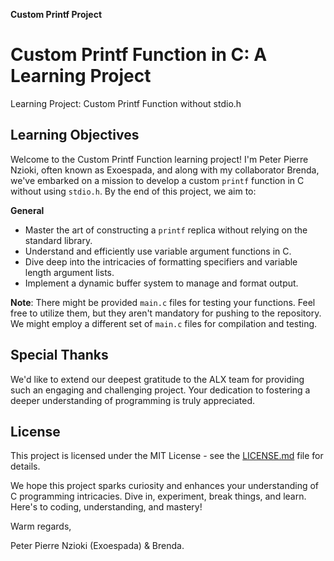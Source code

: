 
**Custom Printf Project**

# Custom Printf Function in C: A Learning Project
Learning Project: Custom Printf Function without stdio.h

## Learning Objectives
Welcome to the Custom Printf Function learning project! I'm Peter Pierre Nzioki, often known as Exoespada, and along with my collaborator Brenda, we've embarked on a mission to develop a custom `printf` function in C without using `stdio.h`. By the end of this project, we aim to:

**General**
- Master the art of constructing a `printf` replica without relying on the standard library.
- Understand and efficiently use variable argument functions in C.
- Dive deep into the intricacies of formatting specifiers and variable length argument lists.
- Implement a dynamic buffer system to manage and format output.

**Note**: 
There might be provided `main.c` files for testing your functions. Feel free to utilize them, but they aren't mandatory for pushing to the repository. We might employ a different set of `main.c` files for compilation and testing.

## Special Thanks
We'd like to extend our deepest gratitude to the ALX team for providing such an engaging and challenging project. Your dedication to fostering a deeper understanding of programming is truly appreciated.

## License
This project is licensed under the MIT License - see the [LICENSE.md](LICENSE.md) file for details.

We hope this project sparks curiosity and enhances your understanding of C programming intricacies. Dive in, experiment, break things, and learn. Here's to coding, understanding, and mastery!

Warm regards,

Peter Pierre Nzioki (Exoespada) & Brenda.
